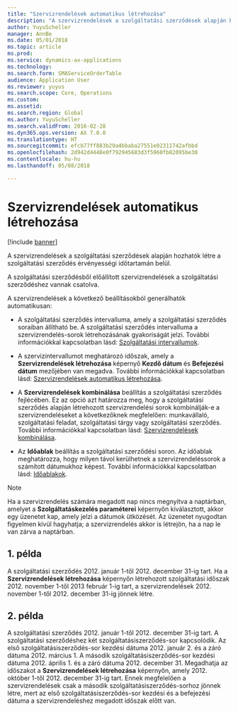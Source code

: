 ```yaml
---
title: "Szervizrendelések automatikus létrehozása"
description: "A szervizrendelések a szolgáltatási szerződések alapján hozhatók létre a szolgáltatási szerződés érvényességi időtartamán belül."
author: YuyuScheller
manager: AnnBe
ms.date: 05/01/2018
ms.topic: article
ms.prod: 
ms.service: dynamics-ax-applications
ms.technology: 
ms.search.form: SMAServiceOrderTable
audience: Application User
ms.reviewer: yuyus
ms.search.scope: Core, Operations
ms.custom: 
ms.assetid: 
ms.search.region: Global
ms.author: YuyuScheller
ms.search.validFrom: 2016-02-28
ms.dyn365.ops.version: AX 7.0.0
ms.translationtype: HT
ms.sourcegitcommit: efcb77ff883b29a4bbaba27551e02311742afbbd
ms.openlocfilehash: 2d942d4448e0f792945603d3f5960fb82095be30
ms.contentlocale: hu-hu
ms.lasthandoff: 05/08/2018

---
```


# <a name="automatically-create-service-orders"></a>Szervizrendelések automatikus létrehozása 

[!include [banner](../includes/banner.md)]


A szervizrendelések a szolgáltatási szerződések alapján hozhatók létre a szolgáltatási szerződés érvényességi időtartamán belül.

A szolgáltatási szerződésből előállított szervizrendelések a szolgáltatási szerződéshez vannak csatolva.

A szervizrendelések a következő beállításokból generálhatók automatikusan:

  - A szolgáltatási szerződés intervalluma, amely a szolgáltatási szerződés soraiban állítható be. A szolgáltatási szerződés intervalluma a szervizrendelés-sorok létrehozásának gyakoriságát jelzi. További információkkal kapcsolatban lásd: [Szolgáltatási intervallumok](service-intervals.md).

  - A szervizintervallumot meghatározó időszak, amely a **Szervizrendelések létrehozása** képernyő **Kezdő dátum** és **Befejezési dátum** mezőjében van megadva. További információkkal kapcsolatban lásd: [Szervizrendelések automatikus létrehozása](create-service-orders-automatically.md).

  - A **Szervizrendelések kombinálása** beállítás a szolgáltatási szerződés fejlécében. Ez az opció azt határozza meg, hogy a szolgáltatási szerződés alapján létrehozott szervizrendelési sorok kombinálják-e a szervizrendeléseket a következőknek megfelelően: munkavállaló, szolgáltatási feladat, szolgáltatási tárgy vagy szolgáltatási szerződés. További információkkal kapcsolatban lásd: [Szervizrendelések kombinálása](combine-service-orders.md).

  - Az **Időablak** beállítás a szolgáltatási szerződési soron. Az időablak meghatározza, hogy milyen távol kerülhetnek a szervizrendeléssorok a számított dátumukhoz képest. További információkkal kapcsolatban lásd: [Időablakok](time-windows.md).


> [!NOTE]
> <P>Ha a szervizrendelés számára megadott nap nincs megnyitva a naptárban, amelyet a <STRONG>Szolgáltatáskezelés paraméterei</STRONG> képernyőn kiválasztott, akkor egy üzenetet kap, amely jelzi a dátumok ütközését. Az üzenetet nyugodtan figyelmen kívül hagyhatja; a szervizrendelés akkor is létrejön, ha a nap le van zárva a naptárban.</P>

## <a name="example-1"></a>1. példa

A szolgáltatási szerződés 2012. január 1-től 2012. december 31-ig tart. Ha a **Szervizrendelések létrehozása** képernyőn létrehozott szolgáltatási időszak 2012. november 1-től 2013 február 1-ig tart, a szervizrendelések 2012. november 1-től 2012. december 31-ig jönnek létre.

## <a name="example-2"></a>2. példa

A szolgáltatási szerződés 2012. január 1-től 2012. december 31-ig tart. A szolgáltatási szerződéshez két szolgáltatásiszerződés-sor kapcsolódik. Az első szolgáltatásiszerződés-sor kezdési dátuma 2012. január 2. és a záró dátuma 2012. március 1. A második szolgáltatásiszerződés-sor kezdési dátuma 2012. április 1. és a záró dátuma 2012. december 31. Megadhatja az időszakot a **Szervizrendelések létrehozása** képernyőn, amely 2012. október 1-től 2012. december 31-ig tart. Ennek megfelelően a szervizrendelések csak a második szolgáltatásiszerződés-sorhoz jönnek létre, mert az első szolgáltatásiszerződés-sor kezdési és a befejezési dátuma a szervizrendeléshez megadott időszak előtt van.

  



